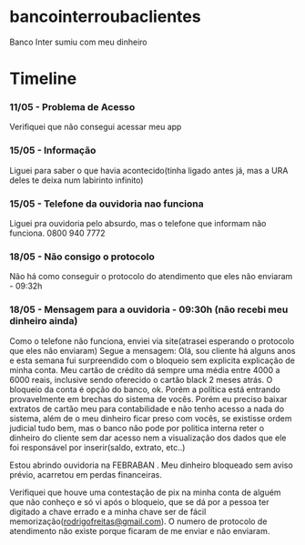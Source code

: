 # bancointerroubaclientes
Banco Inter sumiu com meu dinheiro

# Timeline
### 11/05 - Problema de Acesso
Verifiquei que não consegui acessar meu app

### 15/05 - Informação
Liguei para saber o que havia acontecido(tinha ligado antes já, mas a URA deles te deixa num labirinto infinito)


### 15/05 - Telefone da ouvidoria nao funciona
Liguei pra ouvidoria pelo absurdo, mas o telefone que informam não funciona.
0800 940 7772

### 18/05 - Não consigo o protocolo
Não há como conseguir o protocolo do atendimento que eles não enviaram - 09:32h

### 18/05 - Mensagem para a ouvidoria - 09:30h (não recebi meu dinheiro ainda)
Como o telefone não funciona, enviei via site(atrasei esperando o protocolo que eles não enviaram)
Segue a mensagem:
Olá, sou cliente há alguns anos e esta semana fui surpreendido com o bloqueio sem explicita explicação de minha conta. Meu cartão de crédito dá sempre uma média entre 4000 a 6000 reais, inclusive sendo oferecido o cartão black 2 meses atrás.
O bloqueio da conta é opção do banco, ok. Porém a política está entrando provavelmente em brechas do sistema de vocês. 
Porém eu preciso baixar extratos de cartão meu para contabilidade e não tenho acesso a nada do sistema, além de o meu dinheiro ficar preso com vocês, se existisse ordem judicial tudo bem, mas o banco não pode por politica interna reter o dinheiro do cliente sem dar acesso nem a visualização dos dados que ele foi responsável por inserir(saldo, extrato, etc..)

Estou abrindo ouvidoria na FEBRABAN . Meu dinheiro bloqueado sem aviso prévio, acarretou em perdas financeiras.

Verifiquei que houve uma contestação de pix na minha conta de alguém que não conheço e só vi após o bloqueio, que se dá por a pessoa ter digitado a chave errado e a minha chave ser de fácil memorização(rodrigofreitas@gmail.com).
O numero de protocolo de atendimento não existe porque ficaram de me enviar e não enviaram. 

